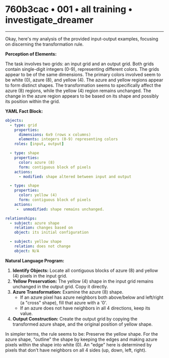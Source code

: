 # 760b3cac • 001 • all training • investigate_dreamer

---
Okay, here's my analysis of the provided input-output examples, focusing on discerning the transformation rule.

**Perception of Elements:**

The task involves two grids: an input grid and an output grid. Both grids contain single-digit integers (0-9), representing different colors. The grids appear to be of the same dimensions. The primary colors involved seem to be white (0), azure (8), and yellow (4). The azure and yellow regions appear to form distinct shapes. The transformation seems to specifically affect the azure (8) regions, while the yellow (4) region remains unchanged. The change in the azure region appears to be based on its shape and possibly its position within the grid.

**YAML Fact Block:**



```yaml
objects:
  - type: grid
    properties:
      dimensions: 6x9 (rows x columns)
      elements: integers (0-9) representing colors
    roles: [input, output]

  - type: shape
    properties:
      color: azure (8)
      form: contiguous block of pixels
    actions:
      - modified: shape altered between input and output

  - type: shape
    properties:
      color: yellow (4)
      form: contiguous block of pixels
    actions:
     -  unmodified: shape remains unchanged.

relationships:
  - subject: azure shape
    relation: changes based on
    object: its initial configuration

  - subject: yellow shape
    relation: does not change
    object: N/A
```



**Natural Language Program:**

1.  **Identify Objects:** Locate all contiguous blocks of azure (8) and yellow (4) pixels in the input grid.
2.  **Yellow Preservation:** The yellow (4) shape in the input grid remains unchanged in the output grid. Copy it directly.
3.  **Azure Transformation:** Examine the azure (8) shape.
    *   If an azure pixel has azure neighbors both above/below and left/right (a "cross" shape), fill that azure with a '0'.
    *   If an azure does not have neighbors in all 4 directions, keep its value.
4. **Output Construction:** Create the output grid by copying the transformed azure shape, and the original position of yellow shape.

In simpler terms, the rule seems to be: Preserve the yellow shape. For the azure shape, "outline" the shape by keeping the edges and making azure pixels within the shape into white (0). An "edge" here is determined by pixels that don't have neighbors on all 4 sides (up, down, left, right).

